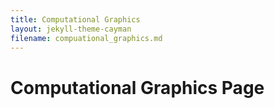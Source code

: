 ```yaml
---
title: Computational Graphics
layout: jekyll-theme-cayman
filename: compuational_graphics.md
--- 
```


# Computational Graphics Page
